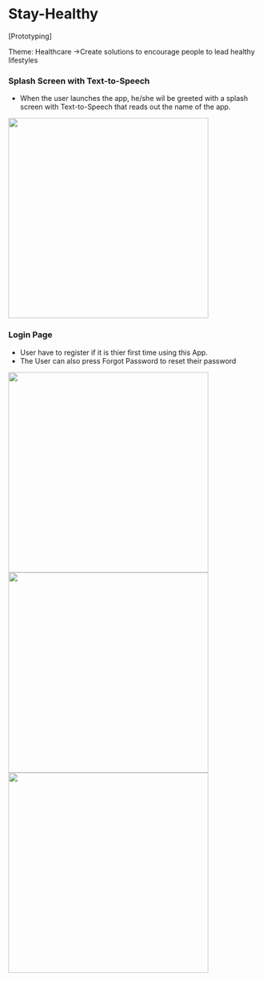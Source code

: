 # Stay-Healthy
[Prototyping]

Theme: Healthcare
->Create solutions to encourage people to lead healthy lifestyles

### Splash Screen with Text-to-Speech
- When the user launches the app, he/she wil be greeted with a splash screen with Text-to-Speech that reads out the name of the app.
<img src="https://user-images.githubusercontent.com/93504708/139638325-1bf7005d-c0a3-403c-91de-d489ae1e3e3f.png" data-canonical-src="https://user-images.githubusercontent.com/93504708/139638325-1bf7005d-c0a3-403c-91de-d489ae1e3e3f.png" height="400" />


### Login Page
- User have to register if it is thier first time using this App.
- The User can also press Forgot Password to reset their password

<img src="https://user-images.githubusercontent.com/93504708/139635808-ab4c9a23-f156-4905-8125-d01ff876bce0.png" data-canonical-src="https://user-images.githubusercontent.com/93504708/139635808-ab4c9a23-f156-4905-8125-d01ff876bce0.png" height="400" />        <img src="https://user-images.githubusercontent.com/93504708/139637505-2b1dd6e9-3a44-44a6-bda8-25a455ef562b.png" data-canonical-src="https://user-images.githubusercontent.com/93504708/139637505-2b1dd6e9-3a44-44a6-bda8-25a455ef562b.png" height="400" />        <img src="https://user-images.githubusercontent.com/93504708/139637610-35a4bef9-0d2e-4307-bb6e-c819df41fed9.png" data-canonical-src="https://user-images.githubusercontent.com/93504708/139637610-35a4bef9-0d2e-4307-bb6e-c819df41fed9.png" height="400" />


